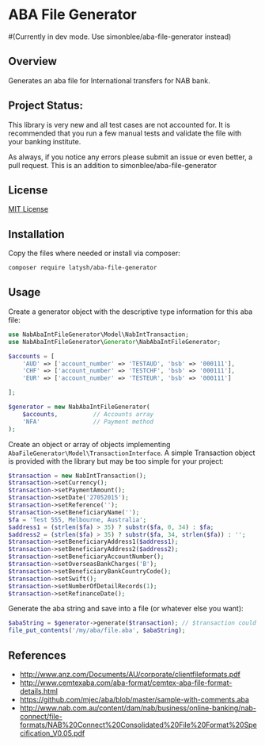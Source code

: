 # ABA File Generator
#(Currently in dev mode. Use simonblee/aba-file-generator instead)

## Overview
Generates an aba file for International transfers for NAB bank.

## Project Status:
This library is very new and all test cases are not accounted for. It is recommended
that you run a few manual tests and validate the file with your banking institute.

As always, if you notice any errors please submit an issue or even better, a pull request.
This is an addition to simonblee/aba-file-generator

## License
[MIT License](http://en.wikipedia.org/wiki/MIT_License)

## Installation
Copy the files where needed or install via composer:
```bash
composer require latysh/aba-file-generator
```

## Usage
Create a generator object with the descriptive type information for this aba file:
```php
use NabAbaIntFileGenerator\Model\NabIntTransaction;
use NabAbaIntFileGenerator\Generator\NabAbaIntFileGenerator;

$accounts = [
    'AUD' => ['account_number' => 'TESTAUD', 'bsb' => '000111'],
    'CHF' => ['account_number' => 'TESTCHF', 'bsb' => '000111'],
    'EUR' => ['account_number' => 'TESTEUR', 'bsb' => '000111']

];

$generator = new NabAbaIntFileGenerator(
    $accounts,          // Accounts array
    'NFA'               // Payment method
);
```

Create an object or array of objects implementing `AbaFileGenerator\Model\TransactionInterface`. A simple Transaction object
is provided with the library but may be too simple for your project:
```php
$transaction = new NabIntTransaction();
$transaction->setCurrency();
$transaction->setPaymentAmount();
$transaction->setDate('27052015');
$transaction->setReference('');
$transaction->setBeneficiaryName('');
$fa = 'Test 555, Melbourne, Australia';
$address1 = (strlen($fa) > 35) ? substr($fa, 0, 34) : $fa;
$address2 = (strlen($fa) > 35) ? substr($fa, 34, strlen($fa)) : '';
$transaction->setBeneficiaryAddress1($address1);
$transaction->setBeneficiaryAddress2($address2);
$transaction->setBeneficiaryAccountNumber();
$transaction->setOverseasBankCharges('B');
$transaction->setBeneficiaryBankCountryCode();
$transaction->setSwift();
$transaction->setNumberOfDetailRecords(1);
$transaction->setRefinanceDate();
```

Generate the aba string and save into a file (or whatever else you want):
```php
$abaString = $generator->generate($transaction); // $transaction could also be an array here
file_put_contents('/my/aba/file.aba', $abaString);
```

## References
- http://www.anz.com/Documents/AU/corporate/clientfileformats.pdf
- http://www.cemtexaba.com/aba-format/cemtex-aba-file-format-details.html
- https://github.com/mjec/aba/blob/master/sample-with-comments.aba
- http://www.nab.com.au/content/dam/nab/business/online-banking/nab-connect/file-formats/NAB%20Connect%20Consolidated%20File%20Format%20Specification_V0.05.pdf
